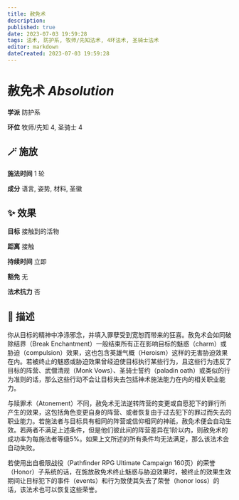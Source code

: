 ```yaml
---
title: 赦免术
description: 
published: true
date: 2023-07-03 19:59:28
tags: 法术, 防护系, 牧师/先知法术, 4环法术, 圣骑士法术
editor: markdown
dateCreated: 2023-07-03 19:59:28
---
```


# **赦免术** *Absolution*

**学派** 防护系 

**环位** 牧师/先知 4, 圣骑士 4

## 🪄 施放

**施法时间** 1 轮

**成分** 语言, 姿势, 材料, 圣徽

## ✨ 效果 

**目标** 接触到的活物 

**距离** 接触  

**持续时间** 立即 

**豁免** 无

**法术抗力** 否

## 📖 描述

你从目标的精神中净涤邪念，并填入罪孽受到宽恕而带来的狂喜。赦免术会如同破除结界（Break Enchantment）一般结束所有正在影响目标的魅惑（charm）或胁迫（compulsion）效果，这也包含英雄气概（Heroism）这样的无害胁迫效果在内。若被终止的魅惑或胁迫效果曾经迫使目标执行某些行为，且这些行为违反了目标的阵营、武僧清规（Monk Vows）、圣骑士誓约（paladin oath）或类似的行为准则的话，那么这些行动不会让目标失去包括神术施法能力在内的相关职业能力。

与赎罪术（Atonement）不同，赦免术无法逆转阵营的变更或自愿犯下的罪行所产生的效果，这包括角色变更自身的阵营、或者恢复由于过去犯下的罪过而失去的职业能力。若施法者与目标具有相同的阵营或信仰相同的神祇，赦免术便会自动生效。若两者不满足上述条件，但是他们彼此间的阵营差异在1阶以内，则赦免术的成功率为每施法者等级5%。如果上文所述的所有条件均无法满足，那么该法术会自动失败。

若使用出自极限战役（Pathfinder RPG Ultimate Campaign 160页）的荣誉（Honor）子系统的话，在施放赦免术终止魅惑与胁迫效果时，被终止的效果生效期间让目标犯下的事件（events）和行为致使其失去了荣誉（honor loss）的话，该法术也可以恢复这些荣誉。
    